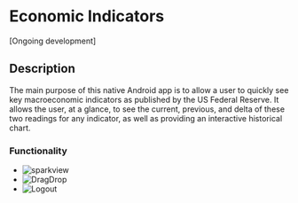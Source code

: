 # Economic Indicators 
[Ongoing development]

## Description

The main purpose of this native Android app is to allow a user to quickly see key macroeconomic indicators as published by the US Federal Reserve. It allows the user, at a glance, to see the current, previous, and delta of these two readings for any indicator, as well as providing an interactive historical chart.

### Functionality
- ![sparkview](https://github.com/andrewvanvo/EconomicIndicators/assets/74743825/fd0a7ccc-9655-4169-a6ad-27ab7fad15e8)
- ![DragDrop](https://github.com/andrewvanvo/EconomicIndicators/assets/74743825/3397d858-481e-4b40-808c-740a3d9a0ebf)
- ![Logout](https://github.com/andrewvanvo/EconomicIndicators/assets/74743825/1addbc6f-5abf-4e40-bbb1-fffb3510069b)




